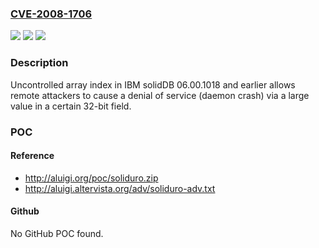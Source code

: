 ### [CVE-2008-1706](https://cve.mitre.org/cgi-bin/cvename.cgi?name=CVE-2008-1706)
![](https://img.shields.io/static/v1?label=Product&message=n%2Fa&color=blue)
![](https://img.shields.io/static/v1?label=Version&message=n%2Fa&color=blue)
![](https://img.shields.io/static/v1?label=Vulnerability&message=n%2Fa&color=brighgreen)

### Description

Uncontrolled array index in IBM solidDB 06.00.1018 and earlier allows remote attackers to cause a denial of service (daemon crash) via a large value in a certain 32-bit field.

### POC

#### Reference
- http://aluigi.org/poc/soliduro.zip
- http://aluigi.altervista.org/adv/soliduro-adv.txt

#### Github
No GitHub POC found.


